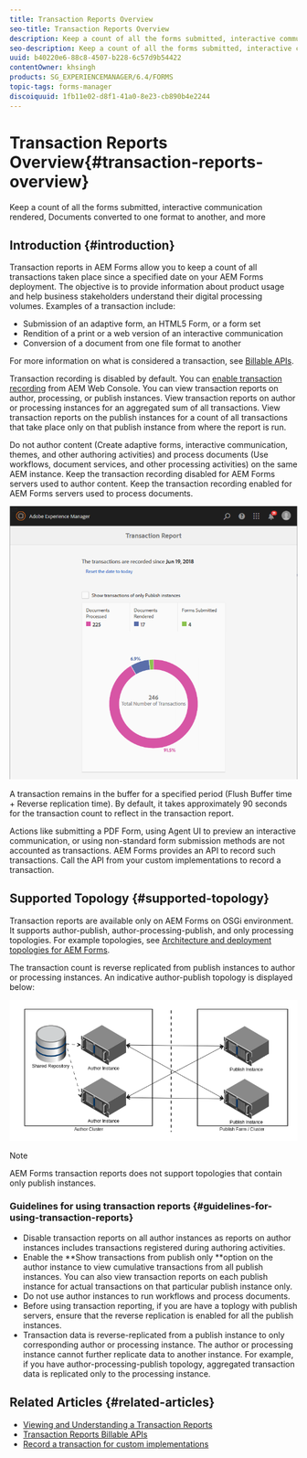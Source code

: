 ```yaml
---
title: Transaction Reports Overview
seo-title: Transaction Reports Overview
description: Keep a count of all the forms submitted, interactive communication rendered, Documents converted to one format to another, and more
seo-description: Keep a count of all the forms submitted, interactive communication rendered, Documents converted to one format to another, and more
uuid: b40220e6-88c8-4507-b228-6c57d9b54422
contentOwner: khsingh
products: SG_EXPERIENCEMANAGER/6.4/FORMS
topic-tags: forms-manager
discoiquuid: 1fb11e02-d8f1-41a0-8e23-cb890b4e2244
---
```


# Transaction Reports Overview{#transaction-reports-overview}

Keep a count of all the forms submitted, interactive communication rendered, Documents converted to one format to another, and more

## Introduction {#introduction}

Transaction reports in AEM Forms allow you to keep a count of all transactions taken place since a specified date on your AEM Forms deployment. The objective is to provide information about product usage and help business stakeholders understand their digital processing volumes. Examples of a transaction include:

* Submission of an adaptive form, an HTML5 Form, or a form set
* Rendition of a print or a web version of an interactive communication
* Conversion of a document from one file format to another

For more information on what is considered a transaction, see [Billable APIs](../../forms/using/transaction-reports-billable-apis.md).

Transaction recording is disabled by default. You can [enable transaction recording](../../forms/using/viewing-and-understanding-transaction-reports.md#setting-up-transaction-reports) from AEM Web Console. You can view transaction reports on author, processing, or publish instances. View transaction reports on author or processing instances for an aggregated sum of all transactions. View transaction reports on the publish instances for a count of all transactions that take place only on that publish instance from where the report is run.

Do not author content (Create adaptive forms, interactive communication, themes, and other authoring activities) and process documents (Use workflows, document services, and other processing activities) on the same AEM instance. Keep the transaction recording disabled for AEM Forms servers used to author content. Keep the transaction recording enabled for AEM Forms servers used to process documents. 

![](assets/sample-transaction-report-author-1.png)

A transaction remains in the buffer for a specified period (Flush Buffer time + Reverse replication time). By default, it takes approximately 90 seconds for the transaction count to reflect in the transaction report.

Actions like submitting a PDF Form, using Agent UI to preview an interactive communication, or using non-standard form submission methods are not accounted as transactions. AEM Forms provides an API to record such transactions. Call the API from your custom implementations to record a transaction.

## Supported Topology {#supported-topology}

Transaction reports are available only on AEM Forms on OSGi environment. It supports author-publish, author-processing-publish, and only processing topologies. For example topologies, see [Architecture and deployment topologies for AEM Forms](../../forms/using/transaction-reports-overview.md).

The transaction count is reverse replicated from publish instances to author or processing instances. An indicative author-publish topology is displayed below:

![](assets/simple-author-publish-topology.png)

>[!NOTE]
>
>AEM Forms transaction reports does not support topologies that contain only publish instances.

### Guidelines for using transaction reports {#guidelines-for-using-transaction-reports}

* Disable transaction reports on all author instances as reports on author instances includes transactions registered during authoring activities.
* Enable the **Show transactions from publish only **option on the author instance to view cumulative transactions from all publish instances. You can also view transaction reports on each publish instance for actual transactions on that particular publish instance only.
* Do not use author instances to run workflows and process documents.  
* Before using transaction reporting, if you are have a toplogy with publish servers, ensure that the reverse replication is enabled for all the publish instances.
* Transaction data is reverse-replicated from a publish instance to only corresponding author or processing instance. The author or processing instance cannot further replicate data to another instance. For example, if you have author-processing-publish topology, aggregated transaction data is replicated only to the processing instance.

## Related Articles {#related-articles}

* [Viewing and Understanding a Transaction Reports](../../forms/using/viewing-and-understanding-transaction-reports.md)
* [Transaction Reports Billable APIs](../../forms/using/transaction-reports-billable-apis.md)
* [Record a transaction for custom implementations](../../forms/using/record-transaction-custom-implementation.md)


